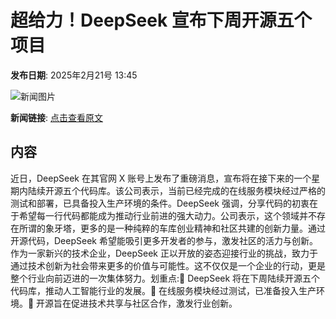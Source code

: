 # 超给力！DeepSeek 宣布下周开源五个项目

**发布日期**: 2025年2月21号 13:45

![新闻图片](https://upload.chinaz.com/2025/0221/6387574223889417891629251.png)

**新闻链接**: [点击查看原文](https://www.aibase.com/zh/news/15594)

## 内容

近日，DeepSeek 在其官网 X 账号上发布了重磅消息，宣布将在接下来的一个星期内陆续开源五个代码库。该公司表示，当前已经完成的在线服务模块经过严格的测试和部署，已具备投入生产环境的条件。DeepSeek 强调，分享代码的初衷在于希望每一行代码都能成为推动行业前进的强大动力。公司表示，这个领域并不存在所谓的象牙塔，更多的是一种纯粹的车库创业精神和社区共建的创新力量。通过开源代码，DeepSeek 希望能吸引更多开发者的参与，激发社区的活力与创新。作为一家新兴的技术企业，DeepSeek 正以开放的姿态迎接行业的挑战，致力于通过技术创新为社会带来更多的价值与可能性。这不仅仅是一个企业的行动，更是整个行业向前迈进的一次集体努力。划重点:🌟 DeepSeek 将在下周陆续开源五个代码库，推动人工智能行业的发展。🚀 在线服务模块经过测试，已准备投入生产环境。🤝 开源旨在促进技术共享与社区合作，激发行业创新。
